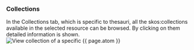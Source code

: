 ### Collections
In the Collections tab, which is specific to thesauri, all the skos:collections available in the selected resource can be browsed. By clicking on them detailed information is shown.
![View collection of a specific {{ page.atom }}]({{site.figures_link}}/{{page.portal}}/menu_collections.png)
